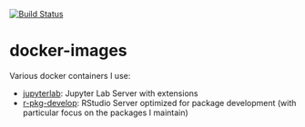 [![Build Status](https://travis-ci.org/paulstaab/docker-images.svg?branch=master)](https://travis-ci.org/paulstaab/docker-images)

# docker-images
Various docker containers I use:
+ [jupyterlab](./jupyterlab): Jupyter Lab Server with extensions
+ [r-pkg-develop](./r-pkg-develop): RStudio Server optimized for package development
  (with particular focus on the packages I maintain)


